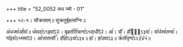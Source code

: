 +++
title = "52_0052 अध ज्मो - 01"

+++
५२-१। सौक्रतवम्॥ सुक्रतुर्बृहत्यग्निः॥

अ꣥धज्मा꣯ओ꣤वा꣥॥ ध꣡वादा꣢ऽ१इवाऽ᳒२ः᳒। बृहतो꣡꣯रो꣯चाना꣢ऽ१दाधीऽ᳒२᳒। आ꣡। यौ꣯। हौ꣢꣯हो᳐ऽ३वा꣢। वा꣡र्धस्व꣢तन्वा꣯। गा꣡इरा꣢ऽ१ममाऽ᳒२᳒। आ꣡जातासौ꣢꣯। हौ꣯होऽ३वा꣢ऽ३४॥ हा꣥। हा꣢उवाऽ३॥ क्र꣢तो꣯पृणा꣣ऽ२३꣡४꣡५꣡॥